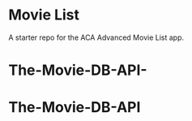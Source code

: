 # Movie List

A starter repo for the ACA Advanced Movie List app.
# The-Movie-DB-API-
# The-Movie-DB-API
